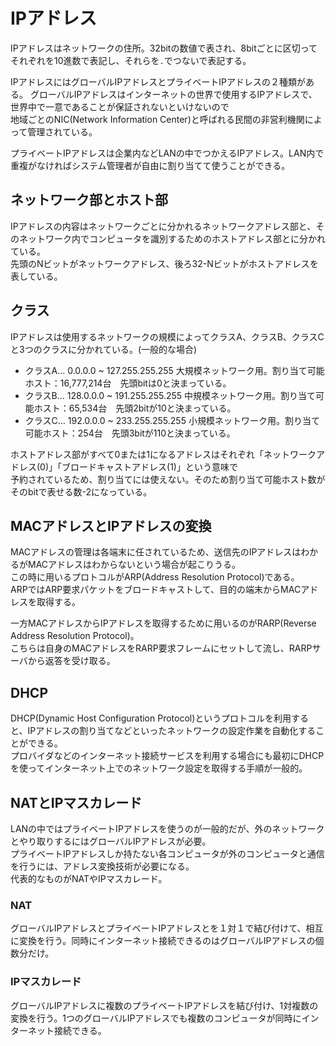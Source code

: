# IPアドレス

IPアドレスはネットワークの住所。32bitの数値で表され、8bitごとに区切ってそれぞれを10進数で表記し、それらを`.`でつないで表記する。  

IPアドレスにはグローバルIPアドレスとプライベートIPアドレスの２種類がある。 
グローバルIPアドレスはインターネットの世界で使用するIPアドレスで、世界中で一意であることが保証されないといけないので  
地域ごとのNIC(Network Information Center)と呼ばれる民間の非営利機関によって管理されている。  

プライベートIPアドレスは企業内などLANの中でつかえるIPアドレス。LAN内で重複がなければシステム管理者が自由に割り当てて使うことができる。  

## ネットワーク部とホスト部

IPアドレスの内容はネットワークごとに分かれるネットワークアドレス部と、そのネットワーク内でコンピュータを識別するためのホストアドレス部とに分かれている。  
先頭のNビットがネットワークアドレス、後ろ32-Nビットがホストアドレスを表している。  

## クラス

IPアドレスは使用するネットワークの規模によってクラスA、クラスB、クラスCと3つのクラスに分かれている。(一般的な場合)   

- クラスA… 0.0.0.0 ~ 127.255.255.255
大規模ネットワーク用。割り当て可能ホスト：16,777,214台　先頭bitは0と決まっている。
- クラスB… 128.0.0.0 ~ 191.255.255.255
中規模ネットワーク用。割り当て可能ホスト：65,534台　先頭2bitが10と決まっている。
- クラスC… 192.0.0.0 ~ 233.255.255.255
小規模ネットワーク用。割り当て可能ホスト：254台　先頭3bitが110と決まっている。

ホストアドレス部がすべて0または1になるアドレスはそれぞれ「ネットワークアドレス(0)」「ブロードキャストアドレス(1)」という意味で  
予約されているため、割り当てには使えない。そのため割り当て可能ホスト数がそのbitで表せる数-2になっている。  

## MACアドレスとIPアドレスの変換

MACアドレスの管理は各端末に任されているため、送信先のIPアドレスはわかるがMACアドレスはわからないという場合が起こりうる。  
この時に用いるプロトコルがARP(Address Resolution Protocol)である。  
ARPではARP要求パケットをブロードキャストして、目的の端末からMACアドレスを取得する。  

一方MACアドレスからIPアドレスを取得するために用いるのがRARP(Reverse Address Resolution Protocol)。  
こちらは自身のMACアドレスをRARP要求フレームにセットして流し、RARPサーバから返答を受け取る。  


## DHCP

DHCP(Dynamic Host Configuration Protocol)というプロトコルを利用すると、IPアドレスの割り当てなどといったネットワークの設定作業を自動化することができる。  
プロバイダなどのインターネット接続サービスを利用する場合にも最初にDHCPを使ってインターネット上でのネットワーク設定を取得する手順が一般的。

## NATとIPマスカレード

LANの中ではプライベートIPアドレスを使うのが一般的だが、外のネットワークとやり取りするにはグローバルIPアドレスが必要。  
プライベートIPアドレスしか持たない各コンピュータが外のコンピュータと通信を行うには、アドレス変換技術が必要になる。  
代表的なものがNATやIPマスカレード。

### NAT
グローバルIPアドレスとプライベートIPアドレスとを１対１で結び付けて、相互に変換を行う。同時にインターネット接続できるのはグローバルIPアドレスの個数分だけ。  

### IPマスカレード

グローバルIPアドレスに複数のプライベートIPアドレスを結び付け、1対複数の変換を行う。1つのグローバルIPアドレスでも複数のコンピュータが同時にインターネット接続できる。  

